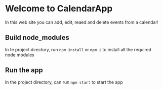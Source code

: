 # Welcome to CalendarApp

In this web site you can add, edit, reaed and delete events from a calendar!

## Build node_modules

In te project directory, run `npm install` or `npm i` to install all the required node modules

## Run the app

In the project directory, can run `npm start` to start the app
